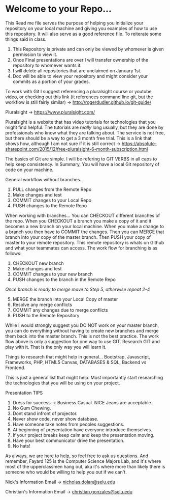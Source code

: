 # Welcome to your Repo...
This Read me file serves the purpose of helping you initialize your repository on your local machine and giving you examples of how to use this repository. It will also serve as a good reference file. To reiterate some things said in class.

1. This Repository is private and can only be viewed by whomever is given permission to view it.
2. Once Final presentations are over I will transfer ownership of the repository to whomever wants it. 
3. I will delete all repositories that are unclaimed on January 1st.
4. Doc will be able to view your repository and might consider your commits as a portion of your grades.

To work with Git I suggest referencing a pluralsight course or youtube video, or checking out this link (it references command line git, but the workflow is still fairly similar) -> http://rogerdudler.github.io/git-guide/

Pluralsight -> https://www.pluralsight.com/

Pluralsight is a website that has video tutorials for technologies that you might find helpful. The tutorials are *really* long usually, but they are done by professionals who know what they are talking about. The service is not free, but there should be a way to get a 3 month free trial. This is a link that shows how, although I am not sure if it is still correct -> https://absolute-sharepoint.com/2015/12/free-pluralsight-6-month-subscription.html

The basics of Git are simple. I will be refering to GIT VERBS in all caps to help keep consistency. In Summary, You will have a local Git repository of code on your machine.

General workflow without branches...
1. PULL changes from the Remote Repo
2. Make changes and test
3. COMMIT changes to your Local Repo
4. PUSH changes to the Remote Repo

When working with branches...
You can CHECKOUT different branches of the repo. When you CHECKOUT a branch you make a copy of it and it becomes a new branch on your local machine. When you make a change to a branch you then have to COMMIT the changes. Then you can MERGE that branch into your copy of the master branch. Then PUSH your copy of master to your remote repository. This remote repository is whats on Github and what your teammates can access. The work flow for branching is as follows:

1. CHECKOUT new branch
2. Make changes and test
3. COMMIT changes to your new branch
4. PUSH changes to the branch in the Remote Repo

*Once branch is ready to merge move to Step 5, otherwise repeat 2-4*

5. MERGE the branch into your Local Copy of master
6. Resolve any merge conflicts
7. COMMIT any changes due to merge conflicts
8. PUSH to the Remote Repository

While I would strongly suggest you DO NOT work on your master branch, you can do everything without having to create new branches and merge them back into the master branch. This is not the best practice. The work flow above is only a suggestion for one way to use GIT. Research GIT and play with it. That is the only way you will learn it. 

Things to research that might help in general...
Bootstrap, Javascript, Frameworks, PHP, HTML5 Canvas, DATABASES & SQL, Backend vs Frontend.

This is just a general list that might help. Most importantly start researching the technologies that you will be using on your project.

Presentation TIPS

1. Dress for success -> Business Casual. NICE Jeans are acceptable.
2. No Gum Chewing.
3. Dont stand infront of projector.
4. Never show code, never show database.
5. Have someone take notes from peoples suggestions.
6. At beginning of presentation have everyone introduce themselves.
7. If your project breaks keep calm and keep the presentation moving.
8. Have your best communicator drive the presentation.
9. No hats!

As always, we are here to help, so feel free to ask us questions.  And remember, Fayard 125 is the Computer Science Majors Lab, and it's where most of the upperclassmen hang out, aka it's where more than likely there is someone who would be willing to help you out if we can't.

Nick's Information
Email -> nicholas.dolan@selu.edu

Christian's Information
Email -> christian.gonzales@selu.edu
